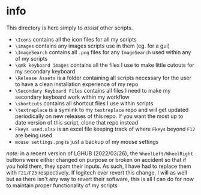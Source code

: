 # info
This directory is here simply to *assist* other scripts.

- `\Icons` contains all the icon files for all my scripts
- `\images` contains any images scripts use in them (eg. for a gui)
- `\ImageSearch` contains all `.png` files for any `ImageSearch` used within any of my scripts
- `\qmk keyboard images` contains all the files I use to make little cutouts for my secondary keyboard
- `\Release Assets` is a folder containing all scripts necessary for the user to have a clean installation experience of my repo
- `\Secondary Keyboard Files` contains all files I need to make my secondary keyboard work within my workflow
- `\shortcuts` contains all shortcut files I use within scripts
- `\textreplace` is a symlink to my `textreplace` repo and will get updated periodically on new releases of this repo. If you want the most up to date version of this script, clone that repo instead
- `Fkeys used.xlsx` is an excel file keeping track of where `Fkeys` beyond `F12` are being used
- `mouse settings.png` is just a backup of my mouse settings

*note:* in a recent version of LGHUB (2022/03/26), the `WheelLeft/WheelRight` buttons were either changed on purpose or broken on accident so that if you hold them, they spam their inputs. As such, I have had to replace them with `F21/F23` respectively. If logitech ever revert this change, I will as well but as there isn't any way to revert their software, this is all I can do for now to maintain proper functionality of my scripts